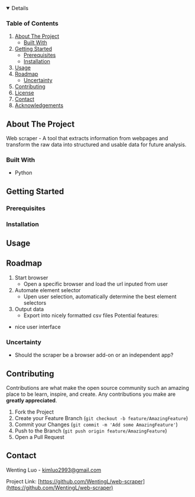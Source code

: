 <!--
*** Thanks for checking out this README. If you have a suggestion
*** that would make this better, please fork the repo and create a pull request
*** or simply open an issue with the tag "enhancement".
*** Thanks again! Now go create something AMAZING! :D
-->

<!-- TABLE OF CONTENTS -->
<details open="open">
  <h3>Table of Contents</h3>
  <ol>
    <li>
      <a href="#about-the-project">About The Project</a>
      <ul>
        <li><a href="#built-with">Built With</a></li>
      </ul>
    </li>
    <li>
      <a href="#getting-started">Getting Started</a>
      <ul>
        <li><a href="#prerequisites">Prerequisites</a></li>
        <li><a href="#installation">Installation</a></li>
      </ul>
    </li>
    <li><a href="#usage">Usage</a></li>
    <li>
      <a href="#roadmap">Roadmap</a>
      <ul>
        <li><a href="#uncertainty">Uncertainty</a></li>
      </ul>
    </li>
    <li><a href="#contributing">Contributing</a></li>
    <li><a href="#license">License</a></li>
    <li><a href="#contact">Contact</a></li>
    <li><a href="#acknowledgements">Acknowledgements</a></li>
  </ol>
</details>

<!-- ABOUT THE PROJECT -->
## About The Project
Web scraper - A tool that extracts information from webpages and
transform the raw data into structured and usable data for future
analysis.

<!-- [![Product Name Screen Shot][product-screenshot]](https://example.com) -->

### Built With
- Python

<!-- GETTING STARTED -->
## Getting Started

<!--
This is an example of how you may give instructions on setting up your project locally.
To get a local copy up and running follow these simple example steps.
-->

### Prerequisites
<!-- This is an example of how to list things you need to use the
software and how to install them.

* npm
  ```sh
  npm install npm@latest -g
  ```
-->

### Installation
<!--
1. Get a free API Key at [https://example.com](https://example.com)
2. Clone the repo
   ```sh
   git clone https://github.com/your_username_/Project-Name.git
   ```
3. Install NPM packages
   ```sh
   npm install
   ```
   -->

<!-- USAGE EXAMPLES -->
## Usage

<!-- ROADMAP -->
## Roadmap
1. Start browser
    * Open a specific browser and load the url inputed from user
2. Automate element selector
    * Upen user selection, automatically determine the best element selectors
3. Output data
    * Export into nicely formatted csv files
Potential features:
- nice user interface

### Uncertainty <a name="uncertainty"/>
- Should the scraper be a browser add-on or an independent app?

<!-- CONTRIBUTING -->
## Contributing

Contributions are what make the open source community such an amazing place to be learn, inspire, and create. Any contributions you make are **greatly appreciated**.

1. Fork the Project
2. Create your Feature Branch (`git checkout -b feature/AmazingFeature`)
3. Commit your Changes (`git commit -m 'Add some AmazingFeature'`)
4. Push to the Branch (`git push origin feature/AmazingFeature`)
5. Open a Pull Request

<!-- CONTACT -->
## Contact

Wenting Luo - kimluo2993@gmail.com

Project Link: [https://github.com/WentingL/web-scraper](https://github.com/WentingL/web-scraper)
